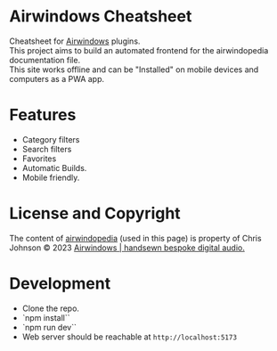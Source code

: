 # Airwindows Cheatsheet

Cheatsheet for [Airwindows](https://www.airwindows.com) plugins.  
This project aims to build an automated frontend for the airwindopedia documentation file.  
This site works offline and can be "Installed" on mobile devices and computers as a PWA app.

# Features

- Category filters
- Search filters
- Favorites
- Automatic Builds.
- Mobile friendly.

# License and Copyright

The content of [airwindopedia](https://www.airwindows.com/wp-content/uploads/Airwindopedia.txt) (used in this page) is property of Chris Johnson © 2023 [Airwindows | handsewn bespoke digital audio.](https://www.airwindows.com)

# Development

- Clone the repo.
- `npm install``
- `npm run dev``
- Web server should be reachable at `http://localhost:5173`
